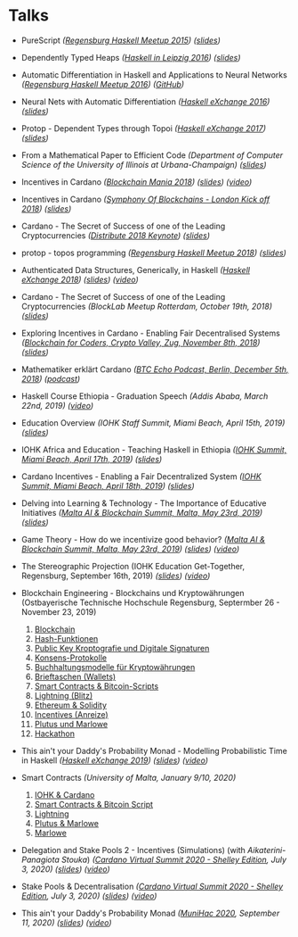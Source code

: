 # Talks

  - PureScript
    _([Regensburg Haskell Meetup 2015](https://www.meetup.com/de-DE/Regensburg-Haskell-Meetup/events/224279225))_
    _([slides](Regensburg_Haskell_Meetup_PureScript.pdf))_
  - Dependently Typed Heaps
    _([Haskell in Leipzig 2016](https://hal2016.haskell.org))_
    _([slides](Dependently_Typed_Heaps.pdf))_
  - Automatic Differentiation in Haskell and Applications to Neural Networks
    _([Regensburg Haskell Meetup 2016](https://www.meetup.com/de-DE/Regensburg-Haskell-Meetup/events/231568321))_
    _([GitHub](https://github.com/brunjlar/meetup-august-2016))_
  - Neural Nets with Automatic Differentiation
    _([Haskell eXchange 2016](https://skillsmatter.com/conferences/7276-haskell-exchange-2016))_
    _([slides](Haskell_eXchange_2016.pdf))_
  - Protop - Dependent Types through Topoi
    _([Haskell eXchange 2017](https://skillsmatter.com/conferences/8522-haskell-exchange-2017))_
    _([slides](Haskell_eXchange_2017_Protop.pdf))_
  - From a Mathematical Paper to Efficient Code
    _(Department of Computer Science of the University of Illinois at Urbana-Champaign)_
    _([slides](ASE2017.pdf))_
  - Incentives in Cardano
    _([Blockchain Mania 2018](https://www.meetup.com/Bitcoins-And-Emerging-Tech-That-Changes-The-World/events/245531845))_
    _([slides](Incentives_Hamburg.pdf))_
    _([video](https://youtu.be/Um9RaJVxl6o))_
  - Incentives in Cardano
    _([Symphony Of Blockchains - London Kick off 2018](https://www.meetup.com/Symphony-of-Blockchains-Visualisation-Meetup/events/250298357))_
    _([slides](Incentives_London.pdf))_
  - Cardano - The Secret of Success of one of the Leading Cryptocurrencies
    _([Distribute 2018 Keynote](http://www.distribute-conference.com))_
    _([slides](Distribute_2018.pdf))_
  - protop - topos programming
    _([Regensburg Haskell Meetup 2018](https://www.meetup.com/de-DE/Regensburg-Haskell-Meetup/events/254249690/))_
    _([slides](Regensburg_Haskell_Meetup_Protop.pdf))_
  - Authenticated Data Structures, Generically, in Haskell
    _([Haskell eXchange 2018](https://skillsmatter.com/app/conferences/10237-haskell-exchange-2018m))_
    _([slides](Haskell_eXchange_2018.pdf))_
    _([video](https://skillsmatter.com/skillscasts/12580-authenticated-data-structures-generically-in-haskell))_
  - Cardano - The Secret of Success of one of the Leading Cryptocurrencies
    _(BlockLab Meetup Rotterdam, October 19th, 2018)_
    _([slides](BlockLab_2018_Rotterdam.pdf))_
  - Exploring Incentives in Cardano - Enabling Fair Decentralised Systems
    _([Blockchain for Coders, Crypto Valley, Zug, November 8th, 2018](https://www.meetup.com/de-DE/Blockchain-for-Coders-Crypto-Valley/events/255976875/))_
    _([slides](Blockchain_for_Coders_2018_Zug.pdf))_
  - Mathematiker erklärt Cardano
    _([BTC Echo Podcast, Berlin, December 5th, 2018](https://www.btc-echo.de/podcast-iohk-mathematiker-erklaert-cardano/))_
    _([podcast](Podcast_BTC_Echo_Berlin.mp3))_
  - Haskell Course Ethiopia - Graduation Speech
    _(Addis Ababa, March 22nd, 2019)_
    _([video](Graduation_Ethiopia.mp4))_
  - Education Overview
    _(IOHK Staff Summit, Miami Beach, April 15th, 2019)_
    _([slides](Education_Overview_Miami.pdf))_
  - IOHK Africa and Education - Teaching Haskell in Ethiopia
    _([IOHK Summit, Miami Beach, April 17th, 2019](https://iohksummit.io/agenda/))_
    _([slides](Haskell_Course_Ethiopia_Miami.pdf))_
  - Cardano Incentives - Enabling a Fair Decentralized System
    _([IOHK Summit, Miami Beach, April 18th, 2019](https://iohksummit.io/agenda/))_
    _([slides](Cardano_Incentives_Miami.pdf))_
  - Delving into Learning & Technology - The Importance of Educative Initiatives
    _([Malta AI & Blockchain Summit, Malta, May 23rd, 2019](https://maltablockchainsummit.com/events/ai-bc-summit-spring-edition/conferences/))_
    _([slides](Delving_into_Learning_and_Technology.pdf))_
  - Game Theory - How do we incentivize good behavior?
    _([Malta AI & Blockchain Summit, Malta, May 23rd, 2019](https://maltablockchainsummit.com/events/ai-bc-summit-spring-edition/conferences/))_
    _([slides](Game_Theory_-_How_do_we_incentivize_good_behavior.pdf))_
    _([video](https://m.facebook.com/story.php?story_fbid=2331677986922047&id=142321109812185))_
  - The Stereographic Projection
    (IOHK Education Get-Together, Regensburg, September 16th, 2019)
    _([slides](stereographic-projection.pdf))_
    _([video](https://drive.google.com/file/d/1KSmEMp4WPHUOY53ABVcz21559du8A4aO/view?usp=sharing))_
  - Blockchain Engineering - Blockchains und Kryptowährungen
    (Ostbayerische Technische Hochschule Regensburg, Septermber 26 - November 23, 2019)

    1. [Blockchain](regensburg/01-blockchain.pdf)
    2. [Hash-Funktionen](regensburg/02-hashing.pdf)
    3. [Public Key Kroptografie und Digitale Signaturen](regensburg/03-signatures.pdf)
    4. [Konsens-Protokolle](regensburg/04-consensus.pdf)
    5. [Buchhaltungsmodelle für Kryptowährungen](regensburg/05-utxo.pdf)
    6. [Brieftaschen (Wallets)](regensburg/06-wallet.pdf)
    7. [Smart Contracts & Bitcoin-Scripts](regensburg/07-bitcoin-script.pdf)
    8. [Lightning (Blitz)](regensburg/08-lightning.pdf)
    9. [Ethereum & Solidity](regensburg/09-solidity.pdf)
    10. [Incentives (Anreize)](regensburg/10-incentives.pdf)
    11. [Plutus und Marlowe](regensburg/11-plutus-marlowe.pdf)
    12. [Hackathon](regensburg/hackathon.pdf)

  - This ain't your Daddy's Probability Monad - Modelling Probabilistic Time in Haskell
    _([Haskell eXchange 2019](https://skillsmatter.com/conferences/11741-haskell-exchange-2019#program))_
    _([slides](Haskell_eXchange_2019.pdf))_
    _([video](https://skillsmatter.com/skillscasts/14188-this-ain-t-your-daddy-s-probability-monad-modelling-probabilistic-time-in-haskell))_
  - Smart Contracts
    _(University of Malta, January 9/10, 2020)_

    1. [IOHK & Cardano](malta/01-iohk-and-cardano.pdf)
    2. [Smart Contracts & Bitcoin Script](malta/02-bitcoin-script.pdf)
    3. [Lightning](malta/03-lightning.pdf)
    4. [Plutus & Marlowe](malta/04-plutus-marlowe.pdf)
    5. [Marlowe](malta/05-marlowe.pdf)

  - Delegation and Stake Pools 2 - Incentives (Simulations) (with _Aikaterini-Panagiota Stouka_)
    _([Cardano Virtual Summit 2020 - Shelley Edition](https://www.ubivent.com/register/cardanovirtualsummit), July 3, 2020)_
    _([slides](Delegation_and_stake_pools.pdf))_
    _([video](https://drive.google.com/file/d/1Ws1knzoGIHlhysUmhPOVs3r_tOEi9a44/view?usp=sharing))_
  - Stake Pools & Decentralisation
    _([Cardano Virtual Summit 2020 - Shelley Edition](https://www.ubivent.com/register/cardanovirtualsummit), July 3, 2020)_
    _([slides](Stake_pools_and_decentralisation.pdf))_
    _([video](https://drive.google.com/file/d/1944jxRUg6CWqeb4-pFBwSxCarqe85F5P/view?usp=sharing))_
  - This ain't your Daddy's Probability Monad
    _([MuniHac 2020](https://munihac.de/2020.html), September 11, 2020)_
    _([slides](MuniHac2020.pdf))_
    _([video](https://www.youtube.com/watch?v=EVBFoA2DmD4))_
